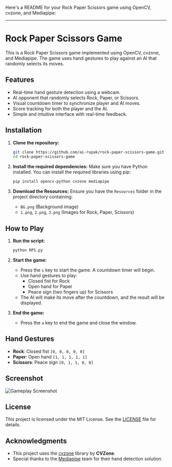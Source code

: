 Here's a README for your Rock Paper Scissors game using OpenCV, cvzone, and Mediapipe:

---

# Rock Paper Scissors Game

This is a Rock Paper Scissors game implemented using OpenCV, cvzone, and Mediapipe. The game uses hand gestures to play against an AI that randomly selects its moves. 

## Features

- Real-time hand gesture detection using a webcam.
- AI opponent that randomly selects Rock, Paper, or Scissors.
- Visual countdown timer to synchronize player and AI moves.
- Score tracking for both the player and the AI.
- Simple and intuitive interface with real-time feedback.

## Installation

1. **Clone the repository:**
   ```bash
   git clone https://github.com/ai-rupak/rock-paper-scissors-game.git
   cd rock-paper-scissors-game
   ```

2. **Install the required dependencies:**
   Make sure you have Python installed. You can install the required libraries using pip:
   ```bash
   pip install opencv-python cvzone mediapipe
   ```

3. **Download the Resources:**
   Ensure you have the `Resources` folder in the project directory containing:
   - `BG.png` (Background image)
   - `1.png`, `2.png`, `3.png` (Images for Rock, Paper, Scissors)

## How to Play

1. **Run the script:**
   ```bash
   python RPS.py
   ```

2. **Start the game:**
   - Press the `s` key to start the game. A countdown timer will begin.
   - Use hand gestures to play:
     - Closed fist for Rock
     - Open hand for Paper
     - Peace sign (two fingers up) for Scissors
   - The AI will make its move after the countdown, and the result will be displayed.

3. **End the game:**
   - Press the `a` key to end the game and close the window.

## Hand Gestures

- **Rock**: Closed fist `[0, 0, 0, 0, 0]`
- **Paper**: Open hand `[1, 1, 1, 1, 1]`
- **Scissors**: Peace sign `[0, 1, 1, 0, 0]`

## Screenshot

![Gameplay Screenshot](./Resources/screenshot.png)

## License

This project is licensed under the MIT License. See the [LICENSE](LICENSE) file for details.

## Acknowledgments

- This project uses the [cvzone](https://github.com/cvzone/cvzone) library by **CVZone**.
- Special thanks to the [Mediapipe](https://mediapipe.dev/) team for their hand detection solution.

